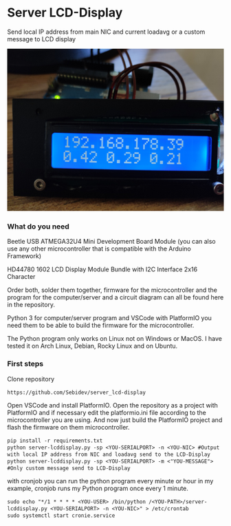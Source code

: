 # Server LCD-Display
Send local IP address from main NIC and current loadavg or a custom message to LCD display

![](https://github.com/Sebidev/server_lcd-display/blob/main/images/1685800997132.jpg)

### What do you need
Beetle USB ATMEGA32U4 Mini Development Board Module (you can also use any other microcontroller that is compatible with the Arduino Framework)

HD44780 1602 LCD Display Module Bundle with I2C Interface 2x16 Character

Order both, solder them together, firmware for the microcontroller and the program for the computer/server and a circuit diagram can all be found here in the repository.

Python 3 for computer/server program and VSCode with PlatformIO you need them to be able to build the firmware for the microcontroller.

The Python program only works on Linux not on Windows or MacOS. I have tested it on Arch Linux, Debian, Rocky Linux and on Ubuntu.

### First steps
Clone repository
```
https://github.com/Sebidev/server_lcd-display
```
Open VSCode and install PlatformIO. Open the repository as a project with PlatformIO and if necessary edit the platformio.ini file according to the microcontroller you are using. And now just build the PlatformIO project and flash the firmware on them microcontroller.

```
pip install -r requirements.txt
python server-lcddisplay.py -sp <YOU-SERIALPORT> -n <YOU-NIC> #Output with local IP address from NIC and loadavg send to the LCD-Display
python server-lcddisplay.py -sp <YOU-SERIALPORT> -m <"YOU-MESSAGE"> #Only custom message send to LCD-Display
```

with cronjob you can run the python program every minute or hour in my example, cronjob runs my Python program once every 1 minute.
```
sudo echo "*/1 * * * * <YOU-USER> /bin/python /<YOU-PATH>/server-lcddisplay.py <YOU-SERIALPORT> -n <YOU-NIC>" > /etc/crontab
sudo systemctl start cronie.service
```
